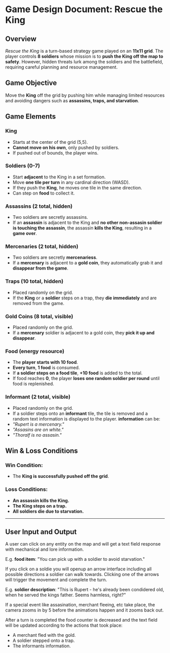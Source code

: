 # **Game Design Document: Rescue the King**  

## **Overview**  
*Rescue the King* is a turn-based strategy game played on an **11x11 grid**. The player controls **8 soldiers** whose mission is to **push the King off the map to safety**. However, hidden threats lurk among the soldiers and the battlefield, requiring careful planning and resource management.  

## **Game Objective**  
Move the **King** off the grid by pushing him while managing limited resources and avoiding dangers such as **assassins, traps, and starvation**.  

## **Game Elements**  

### **King**  
- Starts at the center of the grid (5,5).  
- **Cannot move on his own**, only pushed by soldiers.  
- If pushed out of bounds, the player wins.  

### **Soldiers (0-7)**  
- Start **adjacent** to the King in a set formation.  
- Move **one tile per turn** in any cardinal direction (WASD).  
- If they push the **King**, he moves one tile in the same direction.  
- Can step on **food** to collect it.  

### **Assassins (2 total, hidden)**  
- Two soldiers are secretly assassins.  
- If an **assassin** is adjacent to the King and **no other non-assasin soldier is touching the assassin**, the assassin **kills the King**, resulting in a **game over**.  

### **Mercenaries (2 total, hidden)**  
- Two soldiers are secretly **mercenariess**.  
- If a **mercenary** is adjacent to a **gold coin**, they automatically grab it and **disappear from the game**.  

### **Traps (10 total, hidden)**  
- Placed randomly on the grid.  
- If the **King** or a **soldier** steps on a trap, they **die immediately** and are removed from the game.  

### **Gold Coins (8 total, visible)**  
- Placed randomly on the grid.  
- If a **mercenary** soldier is adjacent to a gold coin, they **pick it up and disappear**.  

### **Food (energy resource)**  
- The **player starts with 10 food**.  
- **Every turn**, **1 food** is consumed.  
- If **a soldier steps on a food tile**, **+10 food** is added to the total.  
- If food reaches **0**, the player **loses one random soldier per round** until food is replenished.  

### **Informant (2 total, visible)**  
- Placed randomly on the grid.  
- If a soldier steps onto an **informant** tile, the tile is removed and a random text information is displayed to the player. **information** can be:
- *"Rupert is a mercenary."*
- *"Assasins are on white."*
- *"Thoralf is no assasin."*

## **Win & Loss Conditions**  

### **Win Condition:**  
- The **King is successfully pushed off the grid**.  

### **Loss Conditions:**  
- **An assassin kills the King.**  
- **The King steps on a trap.**  
- **All soldiers die due to starvation.**  

---

## **User Input and Output**

A user can click on any entity on the map and will get a text field response with mechanical and lore information.

E.g. **food item**: "You can pick up with a soldier to avoid starvation."

If you click on a soldie you will openup an arrow interface including all possible directions a soldier can walk towards. Clicking one of the arrows will trigger the movement and complete the turn.

E.g. **soldier description**: "This is Rupert - he's already been condidered old, when he served the kings father. Seems harmless, right?"

If a special event like assasination, merchant fleeing, etc take place, the camera zooms in by 5 before the animations happen and it zooms back out.

After a turn is completed the food counter is decreased and the text field will be updated according to the actions that took place:
- A merchant fled with the gold.
- A soldier stepped onto a trap.
- The informants information.
